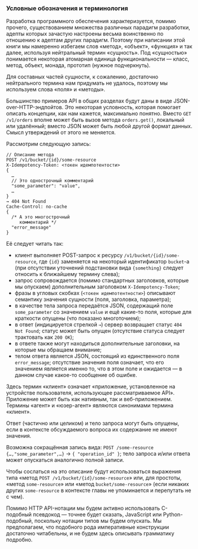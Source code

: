 ### Условные обозначения и терминология

Разработка программного обеспечения характеризуется, помимо прочего, существованием множества различных парадигм разработки, адепты которых зачастую настроены весьма воинственно по отношению к адептам других парадигм. Поэтому при написании этой книги мы намеренно избегаем слов «метод», «объект», «функция» и так далее, используя нейтральный термин «сущность». Под «сущностью» понимается некоторая атомарная единица функциональности — класс, метод, объект, монада, прототип (нужное подчеркнуть).

Для составных частей сущности, к сожалению, достаточно нейтрального термина нам придумать не удалось, поэтому мы используем слова «поля» и «методы».

Большинство примеров API в общих разделах будут даны в виде JSON-over-HTTP-эндпойтов. Это некоторая условность, которая помогает описать концепции, как нам кажется, максимально понятно. Вместо `GET /v1/orders` вполне может быть вызов метода `orders.get()`, локальный или удалённый; вместо JSON может быть любой другой формат данных. Смысл утверждений от этого не меняется.

Рассмотрим следующую запись:
```
// Описание метода
POST /v1/bucket/{id}/some-resource
X-Idempotency-Token: <токен идемпотентости>
{
  …
  // Это однострочный комментарий
  "some_parameter": "value",
  …
}
→ 404 Not Found
Cache-Control: no-cache
{
  /* А это многострочный
     комментарий */
  "error_message"
}
```

Её следует читать так:
  * клиент выполняет POST-запрос к ресурсу `/v1/bucket/{id}/some-resource`, где `{id}` заменяется на некоторый идентификатор `bucket`-а (при отсутствии уточнений подстановки вида `{something}` следует относить к ближайшему термину слева);
  * запрос сопровождается (помимо стандартных заголовков, которые мы опускаем) дополнительным заголовком `X-Idempotency-Token`;
  * фразы в угловых скобках (`<токен идемпотентности>`) описывают семантику значения сущности (поля, заголовка, параметра);
  * в качестве тела запроса передаётся JSON, содержащий поле `some_parameter` со значением `value` и ещё какие-то поля, которые для краткости опущены (что показано многоточием);
  * в ответ (индицируется стрелкой `→`) сервер возвращает статус `404 Not Found`; статус может быть опущен (отсутствие статуса следует трактовать как `200 OK`);
  * в ответе также могут находиться дополнительные заголовки, на которые мы обращаем внимание;
  * телом ответа является JSON, состоящий из единственного поля `error_message`; отсутствие значения поля означает, что его значением является именно то, что в этом поле и ожидается — в данном случае какое-то сообщение об ошибке.

Здесь термин «клиент» означает «приложение, установленное на устройстве пользователя, использующее рассматриваемое API». Приложение может быть как нативным, так и веб-приложением. Термины «агент» и «юзер-агент» являются синонимами термина «клиент».

Ответ (частично или целиком) и тело запроса могут быть опущены, если в контексте обсуждаемого вопроса их содержание не имеют значения.

Возможна сокращённая запись вида: `POST /some-resource` `{…,"some_parameter",…}` → `{ "operation_id" }`; тело запроса и/или ответа может опускаться аналогично полной записи.

Чтобы сослаться на это описание будут использоваться выражения типа «метод `POST /v1/bucket/{id}/some-resource`» или, для простоты, «метод `some-resource`» или «метод `bucket/some-resource`» (если никаких других `some-resource` в контексте главы не упоминается и перепутать не с чем).

Помимо HTTP API-нотации мы будем активно использовать C-подобный псевдокод — точнее будет сказать, JavaScript или Python-подобный, поскольку нотации типов мы будем опускать. Мы предполагаем, что подобного рода императивные конструкции достаточно читабельны, и не будем здесь описывать грамматику подробно.